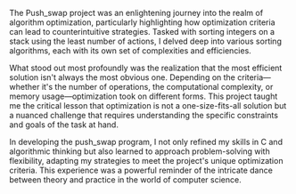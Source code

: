 The Push_swap project was an enlightening journey into the realm of algorithm optimization, particularly highlighting how optimization criteria can lead to counterintuitive strategies. Tasked with sorting integers on a stack using the least number of actions, I delved deep into various sorting algorithms, each with its own set of complexities and efficiencies.

What stood out most profoundly was the realization that the most efficient solution isn't always the most obvious one. Depending on the criteria—whether it's the number of operations, the computational complexity, or memory usage—optimization took on different forms. This project taught me the critical lesson that optimization is not a one-size-fits-all solution but a nuanced challenge that requires understanding the specific constraints and goals of the task at hand.

In developing the push_swap program, I not only refined my skills in C and algorithmic thinking but also learned to approach problem-solving with flexibility, adapting my strategies to meet the project's unique optimization criteria. This experience was a powerful reminder of the intricate dance between theory and practice in the world of computer science.

